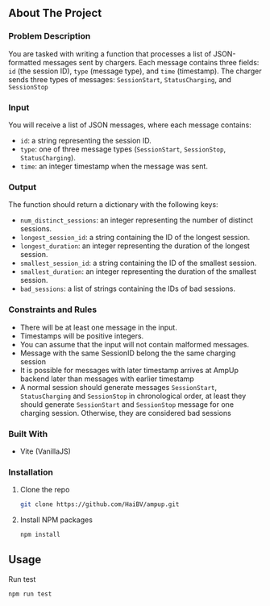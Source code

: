 
## About The Project

### Problem Description

You are tasked with writing a function that processes a list of JSON-formatted messages sent by chargers. Each message contains three fields: `id` (the session ID), `type` (message type), and `time` (timestamp). The charger sends three types of messages: `SessionStart`, `StatusCharging`, and `SessionStop`

### Input

You will receive a list of JSON messages, where each message contains:

* `id`: a string representing the session ID.
* `type`: one of three message types (`SessionStart`, `SessionStop`, `StatusCharging`).
* `time`: an integer timestamp when the message was sent.

### Output

The function should return a dictionary with the following keys:

* `num_distinct_sessions`: an integer representing the number of distinct sessions.
* `longest_session_id`: a string containing the ID of the longest session.
* `longest_duration`: an integer representing the duration of the longest session.
* `smallest_session_id`: a string containing the ID of the smallest session.
* `smallest_duration`: an integer representing the duration of the smallest session.
* `bad_sessions`: a list of strings containing the IDs of bad sessions.

### Constraints and Rules

* There will be at least one message in the input.
* Timestamps will be positive integers.
* You can assume that the input will not contain malformed messages.
* Message with the same SessionID belong the the same charging session
* It is possible for messages with later timestamp arrives at AmpUp backend later than messages with earlier timestamp
* A normal session should generate messages `SessionStart`, `StatusCharging` and `SessionStop` in chronological order, at least they should generate `SessionStart` and `SessionStop` message for one charging session. Otherwise, they are considered bad sessions

### Built With

* Vite (VanillaJS)

### Installation

1. Clone the repo

   ```sh
   git clone https://github.com/HaiBV/ampup.git
   ```

2. Install NPM packages

   ```sh
   npm install
   ```

## Usage

Run test

```sh
npm run test
```
